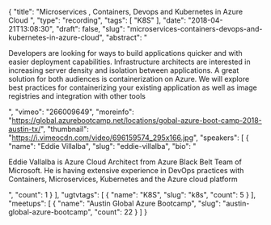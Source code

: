{
  "title": "Microservices , Containers, Devops and Kubernetes in Azure Cloud ",
  "type": "recording",
  "tags": [
    "K8S"
  ],
  "date": "2018-04-21T13:08:30",
  "draft": false,
  "slug": "microservices-containers-devops-and-kubernetes-in-azure-cloud",
  "abstract": "<p>Developers are looking for ways to build applications quicker and with easier      deployment capabilities. Infrastructure architects are interested in increasing    server density and isolation between applications. A great solution for both  audiences is containerization on Azure. We will explore best practices for containerizing your existing application as well as image registries and integration with other tools </p>",
  "vimeo": "266009649",
  "moreinfo": "https://global.azurebootcamp.net/locations/gobal-azure-boot-camp-2018-austin-tx/",
  "thumbnail": "https://i.vimeocdn.com/video/696159574_295x166.jpg",
  "speakers": [
    {
      "name": "Eddie Villalba",
      "slug": "eddie-villalba",
      "bio": "<p>Eddie Vallalba is Azure Cloud Architect from Azure Black Belt Team of Microsoft. He is having extensive experience in DevOps practices with Containers, Microservices, Kubernetes and the Azure cloud platform</p>",
      "count": 1
    }
  ],
  "ugtvtags": [
    {
      "name": "K8S",
      "slug": "k8s",
      "count": 5
    }
  ],
  "meetups": [
    {
      "name": "Austin Global Azure Bootcamp",
      "slug": "austin-global-azure-bootcamp",
      "count": 22
    }
  ]
}